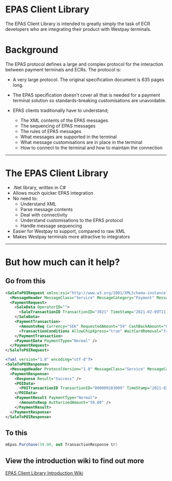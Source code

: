# EPAS Client Library
The EPAS Client Library is intended to greatly simply the task of ECR developers who are integrating their product with Westpay terminals.

# Background
The EPAS protocol defines a large and complex protocol for the interaction between payment terminals and ECRs. The protocol is:
* A very large protocol. The original specification document is 635 pages long.
* The EPAS specification doesn't cover all that is needed for a payment terminal solution so standards-breaking customisations are unavoidable.

* EPAS clients traditionally have to understand;
  * The XML contents of the EPAS messages
  * The sequencing of EPAS messages
  * The rules of EPAS messages
  * What messages are supported in the terminal
  * What message customisations are in place in the terminal
  * How to connect to the terminal and how to maintain the connection

---


# The EPAS Client Library
* .Net library, written in C#
* Allows much quicker EPAS integration
* No need to:
  * Understand XML
  * Parse message contents
  * Deal with connectivity
  * Understand customisations to the EPAS protocol
  * Handle message sequencing
* Easier for Westpay to support, compared to raw XML
* Makes Westpay terminals more attractive to integrators 

---

# But how much can it help?
## Go from this
```XML
<SaleToPOIRequest xmlns:xsi="http://www.w3.org/2001/XMLSchema-instance" xsi:noNamespaceSchemaLocation="EpasSaleToPOIMessages.xsd">
  <MessageHeader MessageClass="Service" MessageCategory="Payment" MessageType="Request" ServiceID="3305" WorkstationID="" POIID="80000091" />
  <PaymentRequest>
    <SaleData OperatorID="">
      <SaleTransactionID TransactionID="3021" TimeStamp="2021-02-09T11:24:02.5304374+00:00" />
    </SaleData>
    <PaymentTransaction>
      <AmountsReq Currency="SEK" RequestedAmount="59" CashBackAmount="0" />
      <TransactionConditions AllowChipXpress="true" WaitCardRemoval="false" DisableTip="false" DisableBankAxept="false" />
    </PaymentTransaction>
    <PaymentData PaymentType="Normal" />
  </PaymentRequest>
</SaleToPOIRequest>

<?xml version="1.0" encoding="utf-8"?>
<SaleToPOIResponse>
  <MessageHeader ProtocolVersion="1.0" MessageClass="Service" MessageCategory="Payment" MessageType="Response" ServiceID="3305" WorkstationID="" POIID="80000091" />
  <PaymentResponse>
    <Response Result="Success" />
    <POIData>
      <POITransactionID TransactionID="000009103009" TimeStamp="2021-02-09T12:24:21.5+01:00" />
    </POIData>
    <PaymentResult PaymentType="Normal">
      <AmountsResp AuthorizedAmount="59.00" />
    </PaymentResult>
  </PaymentResponse>
</SaleToPOIResponse>
```
## To this
```C#
mEpas.Purchase(59.00, out TransactionResponse tr)
```

## View the introduction wiki to find out more
[EPAS Client Library Introduction Wiki](../../wiki/Introduction)

